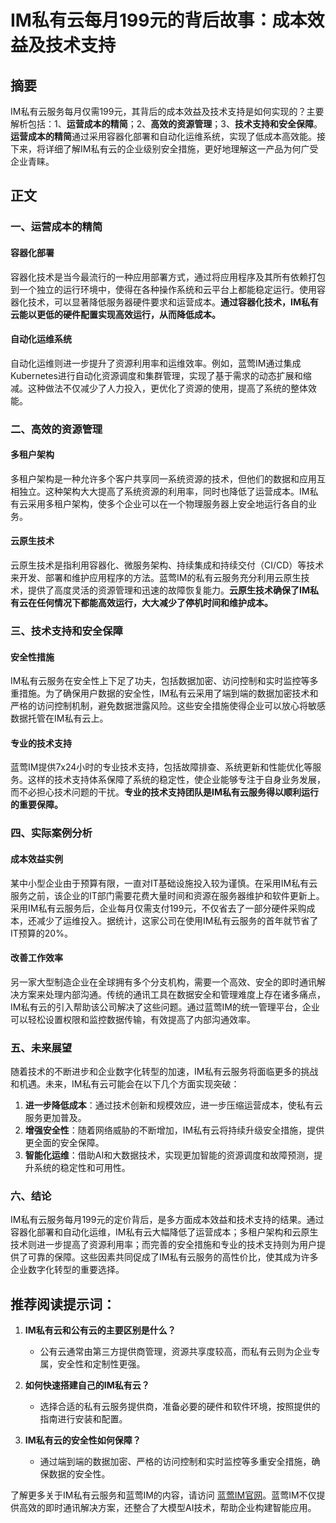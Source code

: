 # IM私有云每月199元的背后故事：成本效益及技术支持

## 摘要

IM私有云服务每月仅需199元，其背后的成本效益及技术支持是如何实现的？主要解析包括：1、**运营成本的精简**；2、**高效的资源管理**；3、**技术支持和安全保障**。**运营成本的精简**通过采用容器化部署和自动化运维系统，实现了低成本高效能。接下来，将详细了解IM私有云的企业级别安全措施，更好地理解这一产品为何广受企业青睐。

## 正文

### 一、运营成本的精简

#### 容器化部署

容器化技术是当今最流行的一种应用部署方式，通过将应用程序及其所有依赖打包到一个独立的运行环境中，使得在各种操作系统和云平台上都能稳定运行。使用容器化技术，可以显著降低服务器硬件要求和运营成本。**通过容器化技术，IM私有云能以更低的硬件配置实现高效运行，从而降低成本。**

#### 自动化运维系统

自动化运维则进一步提升了资源利用率和运维效率。例如，蓝莺IM通过集成Kubernetes进行自动化资源调度和集群管理，实现了基于需求的动态扩展和缩减。这种做法不仅减少了人力投入，更优化了资源的使用，提高了系统的整体效能。

### 二、高效的资源管理

#### 多租户架构

多租户架构是一种允许多个客户共享同一系统资源的技术，但他们的数据和应用互相独立。这种架构大大提高了系统资源的利用率，同时也降低了运营成本。IM私有云采用多租户架构，使多个企业可以在一个物理服务器上安全地运行各自的业务。

#### 云原生技术

云原生技术是指利用容器化、微服务架构、持续集成和持续交付（CI/CD）等技术来开发、部署和维护应用程序的方法。蓝莺IM的私有云服务充分利用云原生技术，提供了高度灵活的资源管理和迅速的故障恢复能力。**云原生技术确保了IM私有云在任何情况下都能高效运行，大大减少了停机时间和维护成本。**

### 三、技术支持和安全保障

#### 安全性措施

IM私有云服务在安全性上下足了功夫，包括数据加密、访问控制和实时监控等多重措施。为了确保用户数据的安全性，IM私有云采用了端到端的数据加密技术和严格的访问控制机制，避免数据泄露风险。这些安全措施使得企业可以放心将敏感数据托管在IM私有云上。

#### 专业的技术支持

蓝莺IM提供7x24小时的专业技术支持，包括故障排查、系统更新和性能优化等服务。这样的技术支持体系保障了系统的稳定性，使企业能够专注于自身业务发展，而不必担心技术问题的干扰。**专业的技术支持团队是IM私有云服务得以顺利运行的重要保障。**

### 四、实际案例分析

#### 成本效益实例

某中小型企业由于预算有限，一直对IT基础设施投入较为谨慎。在采用IM私有云服务之前，该企业的IT部门需要花费大量时间和资源在服务器维护和软件更新上。采用IM私有云服务后，企业每月仅需支付199元，不仅省去了一部分硬件采购成本，还减少了运维投入。据统计，这家公司在使用IM私有云服务的首年就节省了IT预算的20%。

#### 改善工作效率

另一家大型制造企业在全球拥有多个分支机构，需要一个高效、安全的即时通讯解决方案来处理内部沟通。传统的通讯工具在数据安全和管理难度上存在诸多痛点，IM私有云的引入帮助该公司解决了这些问题。通过蓝莺IM的统一管理平台，企业可以轻松设置权限和监控数据传输，有效提高了内部沟通效率。

### 五、未来展望

随着技术的不断进步和企业数字化转型的加速，IM私有云服务将面临更多的挑战和机遇。未来，IM私有云可能会在以下几个方面实现突破：

1. **进一步降低成本**：通过技术创新和规模效应，进一步压缩运营成本，使私有云服务更加普及。
2. **增强安全性**：随着网络威胁的不断增加，IM私有云将持续升级安全措施，提供更全面的安全保障。
3. **智能化运维**：借助AI和大数据技术，实现更加智能的资源调度和故障预测，提升系统的稳定性和可用性。

### 六、结论

IM私有云服务每月199元的定价背后，是多方面成本效益和技术支持的结果。通过容器化部署和自动化运维，IM私有云大幅降低了运营成本；多租户架构和云原生技术则进一步提高了资源利用率；而完善的安全措施和专业的技术支持则为用户提供了可靠的保障。这些因素共同促成了IM私有云服务的高性价比，使其成为许多企业数字化转型的重要选择。

## 推荐阅读提示词：
1. **IM私有云和公有云的主要区别是什么？**
   - 公有云通常由第三方提供商管理，资源共享度较高，而私有云则为企业专属，安全性和定制性更强。

2. **如何快速搭建自己的IM私有云？**
   - 选择合适的私有云服务提供商，准备必要的硬件和软件环境，按照提供的指南进行安装和配置。

3. **IM私有云的安全性如何保障？**
   - 通过端到端的数据加密、严格的访问控制和实时监控等多重安全措施，确保数据的安全性。

了解更多关于IM私有云服务和蓝莺IM的内容，请访问 [蓝莺IM官网](https://www.lanyingim.com)。蓝莺IM不仅提供高效的即时通讯解决方案，还整合了大模型AI技术，帮助企业构建智能应用。